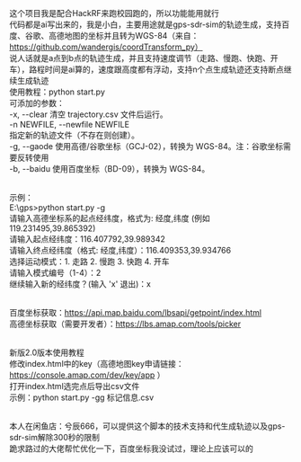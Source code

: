 这个项目我是配合HackRF来跑校园跑的，所以功能能用就行<br>
代码都是ai写出来的，我是小白，主要用途就是gps-sdr-sim的轨迹生成，支持百度、谷歌、高德地图的坐标并且转为WGS-84（来自：https://github.com/wandergis/coordTransform_py）<br>
说人话就是a点到b点的轨迹生成，并且支持速度调节（走路、慢跑、快跑、开车），路程时间是ai算的，速度跟高度都有浮动，支持n个点生成轨迹还支持断点继续生成轨迹<br>
使用教程：python start.py<br>
可添加的参数：<br>
  -x, --clear           清空 trajectory.csv 文件后运行。<br>
  -n NEWFILE, --newfile NEWFILE<br>
                        指定新的轨迹文件（不存在则创建）。<br>
  -g, --gaode           使用高德/谷歌坐标（GCJ-02），转换为 WGS-84。注：谷歌坐标需要反转使用<br>
  -b, --baidu           使用百度坐标（BD-09），转换为 WGS-84。<br><br>

  示例：<br>
  E:\gps>python start.py -g<br>
  请输入高德坐标系的起点经纬度，格式为: 经度,纬度 (例如 119.231495,39.865392)<br>
  请输入起点经纬度：116.407792,39.989342<br>
  请输入终点经纬度（格式: 经度,纬度）：116.409353,39.934766<br>
  选择运动模式：1. 走路 2. 慢跑 3. 快跑 4. 开车<br>
  请输入模式编号（1-4）：2<br>
  继续输入新的经纬度？(输入 'x' 退出)：x<br><br>

百度坐标获取：https://api.map.baidu.com/lbsapi/getpoint/index.html<br>
高德坐标获取（需要开发者）：https://lbs.amap.com/tools/picker<br><br>


新版2.0版本使用教程<br>
修改index.html中的key（高德地图key申请链接：https://console.amap.com/dev/key/app  ）<br>
打开index.html选完点后导出csv文件<br>
示例：python start.py -gg 标记信息.csv<br>
<br>

本人在闲鱼店：兮辰666，可以提供这个脚本的技术支持和代生成轨迹以及gps-sdr-sim解除300秒的限制<br>
跪求路过的大佬帮忙优化一下，百度坐标我没试过，理论上应该可以的<br>
